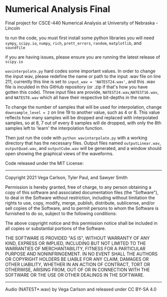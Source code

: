 # Numerical Analysis Final
Final project for CSCE-440 Numerical Analysis at University of Nebraska - Lincoln

to run the code, you must first install some python libraries you will need
`sympy`, `scipy.io`, `numpy`, `rich`, `prett_errors`, `random`, `matplotlib`, and `soundfile`

if you are having issues, please ensure you are running the latest release of `scipy.io`

`wavinterpolate.py` hard codes some important values. In order to change the input wav, please redefine the name or path to the input .wav file on line 211, currently this line is set to `input_wav = 'NATEST24.wav'`, and this .wav file is inculded in this GitHub repository (or .zip if that's how you have gotten this code). Three input files are provide, `NATEST24.wav`,`NATEST16.wav`, and `NATEST8.wav` which all have their respective bit-depths in the name.

To change the number of samples that will be used for interpolation, change `downsample_level = 2` on line 19 to another value, such as 4 or 8. This value reflects how many samples will be dropped and replaced with interpolated samples, so at 8, 7 out of every 8 samples will de dropped, with only the 8th samples left to 'learn' the interpolation function.

Then just run the code with `python wavinterpolate.py` with a working directory that has the necessary files. Output files named `outputLinear.wav`, `outputQuad.wav`, and `outputCube.wav` will be generated, and a window should open showing the graphical views of the waveforms.


Code released under the MIT License:

---

Copyright 2021 Vega Carlson, Tyler Paul, and Sawyer Smith

Permission is hereby granted, free of charge, to any person obtaining a copy of this software and associated documentation files (the "Software"), to deal in the Software without restriction, including without limitation the rights to use, copy, modify, merge, publish, distribute, sublicense, and/or sell copies of the Software, and to permit persons to whom the Software is furnished to do so, subject to the following conditions:

The above copyright notice and this permission notice shall be included in all copies or substantial portions of the Software.

THE SOFTWARE IS PROVIDED "AS IS", WITHOUT WARRANTY OF ANY KIND, EXPRESS OR IMPLIED, INCLUDING BUT NOT LIMITED TO THE WARRANTIES OF MERCHANTABILITY, FITNESS FOR A PARTICULAR PURPOSE AND NONINFRINGEMENT. IN NO EVENT SHALL THE AUTHORS OR COPYRIGHT HOLDERS BE LIABLE FOR ANY CLAIM, DAMAGES OR OTHER LIABILITY, WHETHER IN AN ACTION OF CONTRACT, TORT OR OTHERWISE, ARISING FROM, OUT OF OR IN CONNECTION WITH THE SOFTWARE OR THE USE OR OTHER DEALINGS IN THE SOFTWARE.

---

Audio (NATEST*.wav) by Vega Carlson and released under CC BY-SA 4.0 